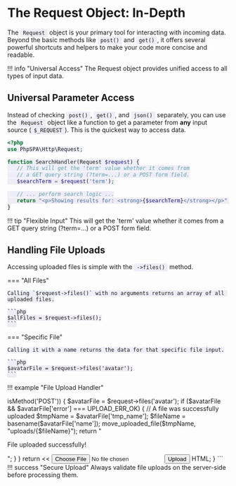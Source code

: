 # The Request Object: In-Depth

<style>
code { background: linear-gradient(135deg, rgba(102, 126, 234, 0.1), rgba(118, 75, 162, 0.1)); padding: 2px 6px; border-radius: 3px; }
</style>

The `Request` object is your primary tool for interacting with incoming data. Beyond the basic methods like `post()` and `get()`, it offers several powerful shortcuts and helpers to make your code more concise and readable.

!!! info "Universal Access"
    The Request object provides unified access to all types of input data.

## Universal Parameter Access

Instead of checking `post()`, `get()`, and `json()` separately, you can use the `Request` object like a function to get a parameter from **any** input source (`$_REQUEST`). This is the quickest way to access data.

```php
<?php
use PhpSPA\Http\Request;

function SearchHandler(Request $request) {
   // This will get the 'term' value whether it comes from
   // a GET query string (?term=...) or a POST form field.
   $searchTerm = $request('term');

   // ... perform search logic ...
   return "<p>Showing results for: <strong>{$searchTerm}</strong></p>";
}
```

!!! tip "Flexible Input"
    This will get the 'term' value whether it comes from a GET query string (?term=...) or a POST form field.

## Handling File Uploads

Accessing uploaded files is simple with the `->files()` method.

=== "All Files"

    Calling `$request->files()` with no arguments returns an array of all uploaded files.

    ```php
    $allFiles = $request->files();
    ```

=== "Specific File"

    Calling it with a name returns the data for that specific file input.

    ```php
    $avatarFile = $request->files('avatar');
    ```

!!! example "File Upload Handler"
<?php
use PhpSPA\Http\Request;

function ProfileUpload(Request $request) {
   if ($request->isMethod('POST')) {
      $avatarFile = $request->files('avatar');

      if ($avatarFile && $avatarFile['error'] === UPLOAD_ERR_OK) {
         // A file was successfully uploaded
         $tmpName = $avatarFile['tmp_name'];
         $fileName = basename($avatarFile['name']);
         move_uploaded_file($tmpName, "uploads/{$fileName}");

         return "<p>File uploaded successfully!</p>";
      }
   }

   return <<<HTML
      <form method="POST" enctype="multipart/form-data">
         <input type="file" name="avatar">
         <button type="submit">Upload</button>
      </form>
   HTML;
}
```

!!! success "Secure Upload"
    Always validate file uploads on the server-side before processing them.

